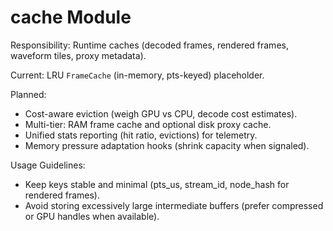# cache Module
Responsibility: Runtime caches (decoded frames, rendered frames, waveform tiles, proxy metadata).

Current: LRU `FrameCache` (in-memory, pts-keyed) placeholder.

Planned:
- Cost-aware eviction (weigh GPU vs CPU, decode cost estimates).
- Multi-tier: RAM frame cache and optional disk proxy cache.
- Unified stats reporting (hit ratio, evictions) for telemetry.
- Memory pressure adaptation hooks (shrink capacity when signaled).

Usage Guidelines:
- Keep keys stable and minimal (pts_us, stream_id, node_hash for rendered frames).
- Avoid storing excessively large intermediate buffers (prefer compressed or GPU handles when available).
